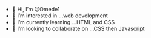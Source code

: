 - 👋 Hi, I’m @Omede1
- 👀 I’m interested in ...web development
- 🌱 I’m currently learning ...HTML and CSS
- 💞️ I’m looking to collaborate on ...CSS then Javascript

<!---
Omede1/Omede1 is a ✨ special ✨ repository because its `README.md` (this file) appears on your GitHub profile.
You can click the Preview link to take a look at your changes.
--->
